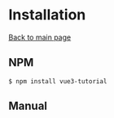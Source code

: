 # Installation

[Back to main page](./docs/main.md)

## NPM

```
$ npm install vue3-tutorial
```

## Manual
